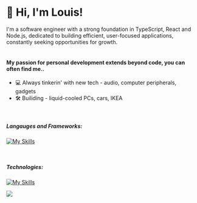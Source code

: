 ### 

<h1 align='left'>👋 Hi, I'm Louis!</h1>
I'm a software engineer with a strong foundation in TypeScript, React and Node.js, dedicated to building efficient, user-focused applications, constantly seeking opportunities for growth. <br/>
<br/>
<h4>My passion for personal development extends beyond code, you can often find me..</h5>

- 💻 Always tinkerin' with new tech - audio, computer peripherals, gadgets
- 🛠️ Builiding - liquid-cooled PCs, cars, IKEA

<br/>

<h5>Langauges and Frameworks:</h5>

[![My Skills](https://skillicons.dev/icons?i=javascript,typescript,react,nextjs,html,css,express&theme=dark)](https://skillicons.dev)

<br/>

<h5>Technologies:</h5>

[![My Skills](https://skillicons.dev/icons?i=nodejs,github,git,materialui,webpack,redux,postman,jest,postgres,tailwind,mongodb,aws,figma&theme=dark)](https://skillicons.dev)


![](https://komarev.com/ghpvc/?username=llam722&abbreviated=true)
<!--
**llam722/llam722** is a ✨ _special_ ✨ repository because its `README.md` (this file) appears on your GitHub profile.

Here are some ideas to get you started:

- 🤔 I’m looking for help with ...
- 💬 Ask me about ...

-->
